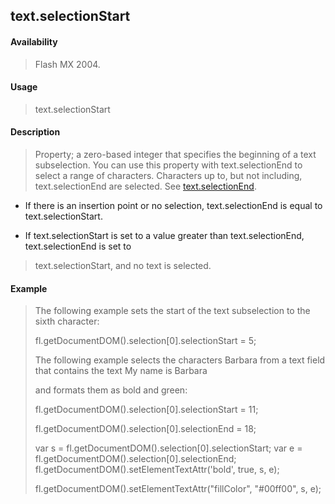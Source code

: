 ## text.selectionStart

#### Availability

> Flash MX 2004.

#### Usage

> text.selectionStart

#### Description

> Property; a zero-based integer that specifies the beginning of a text subselection. You can use this property with text.selectionEnd to select a range of characters. Characters up to, but not including, text.selectionEnd are selected. See [text.selectionEnd](#_bookmark990).

-   If there is an insertion point or no selection, text.selectionEnd is equal to text.selectionStart.

-   If text.selectionStart is set to a value greater than text.selectionEnd, text.selectionEnd is set to

> text.selectionStart, and no text is selected.

#### Example

> The following example sets the start of the text subselection to the sixth character:
>
> fl.getDocumentDOM().selection\[0\].selectionStart = 5;
>
> The following example selects the characters Barbara from a text field that contains the text My name is Barbara
>
> and formats them as bold and green:
>
> fl.getDocumentDOM().selection\[0\].selectionStart = 11;
>
> fl.getDocumentDOM().selection\[0\].selectionEnd = 18;
>
> var s = fl.getDocumentDOM().selection\[0\].selectionStart; var e = fl.getDocumentDOM().selection\[0\].selectionEnd; fl.getDocumentDOM().setElementTextAttr('bold', true, s, e);
>
> fl.getDocumentDOM().setElementTextAttr("fillColor", "\#00ff00", s, e);
